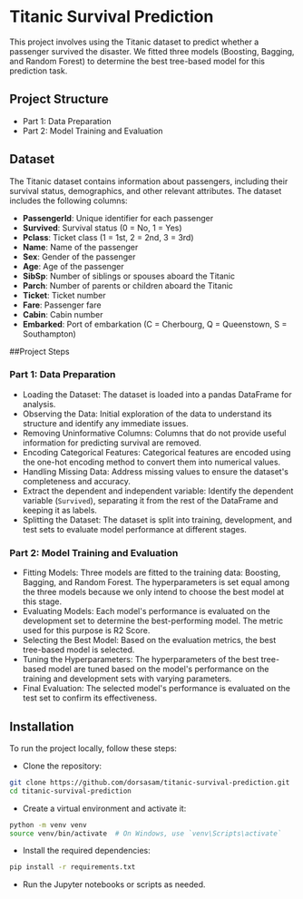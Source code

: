# Titanic Survival Prediction
This project involves using the Titanic dataset to predict whether a passenger survived the disaster. 
We fitted three models (Boosting, Bagging, and Random Forest) to determine the best tree-based model for this prediction task.

## Project Structure
- Part 1: Data Preparation
- Part 2: Model Training and Evaluation

## Dataset
The Titanic dataset contains information about passengers, including their survival status, demographics, and other relevant attributes. 
The dataset includes the following columns:
- **PassengerId**: Unique identifier for each passenger
- **Survived**: Survival status (0 = No, 1 = Yes)
- **Pclass**: Ticket class (1 = 1st, 2 = 2nd, 3 = 3rd)
- **Name**: Name of the passenger
- **Sex**: Gender of the passenger
- **Age**: Age of the passenger
- **SibSp**: Number of siblings or spouses aboard the Titanic
- **Parch**: Number of parents or children aboard the Titanic
- **Ticket**: Ticket number
- **Fare**: Passenger fare
- **Cabin**: Cabin number
- **Embarked**: Port of embarkation (C = Cherbourg, Q = Queenstown, S = Southampton)

##Project Steps
### Part 1: Data Preparation
- Loading the Dataset:
The dataset is loaded into a pandas DataFrame for analysis.
- Observing the Data:
Initial exploration of the data to understand its structure and identify any immediate issues.
- Removing Uninformative Columns:
Columns that do not provide useful information for predicting survival are removed.
- Encoding Categorical Features:
Categorical features are encoded using the one-hot encoding method to convert them into numerical values.
- Handling Missing Data:
Address missing values to ensure the dataset's completeness and accuracy.
- Extract the dependent and independent variable:
Identify the dependent variable (`Survived`), separating it from the rest of the DataFrame and keeping it as labels.
- Splitting the Dataset:
The dataset is split into training, development, and test sets to evaluate model performance at different stages.
### Part 2: Model Training and Evaluation
- Fitting Models:
Three models are fitted to the training data: Boosting, Bagging, and Random Forest.
The hyperparameters is set equal among the three models because we only intend to choose the best model at this stage. 
- Evaluating Models:
Each model's performance is evaluated on the development set to determine the best-performing model.
The metric used for this purpose is R2 Score.
- Selecting the Best Model:
Based on the evaluation metrics, the best tree-based model is selected.
- Tuning the Hyperparameters:
The hyperparameters of the best tree-based model are tuned based on the model's performance on the training and development sets with varying parameters.
- Final Evaluation:
The selected model's performance is evaluated on the test set to confirm its effectiveness.

## Installation
To run the project locally, follow these steps:
- Clone the repository:
```sh
git clone https://github.com/dorsasam/titanic-survival-prediction.git
cd titanic-survival-prediction
```
- Create a virtual environment and activate it:
```sh
python -m venv venv
source venv/bin/activate  # On Windows, use `venv\Scripts\activate`
```
- Install the required dependencies:
```sh
pip install -r requirements.txt
```
- Run the Jupyter notebooks or scripts as needed.
